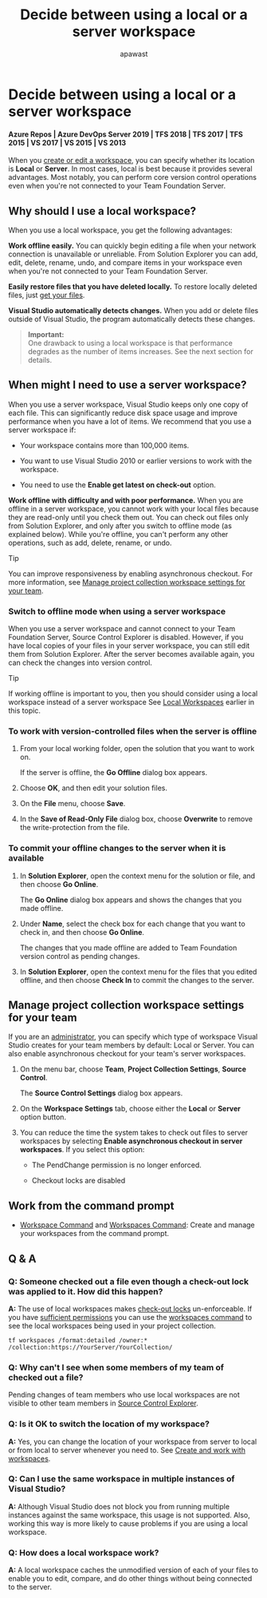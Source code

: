 ﻿---
title: Decide between using a local or a server workspace
titleSuffix: Azure Repos
description: Decide between using a local or a server workspace
ms.assetid: 492696f5-cafe-4090-af07-6dbbb0bd6a86
ms.prod: devops
ms.technology: devops-code-tfvc
ms.manager: mijacobs
ms.author: sdanie
author: apawast
ms.topic: conceptual
ms.date: 08/10/2016
monikerRange: '>= tfs-2015'
---


# Decide between using a local or a server workspace

#### Azure Repos | Azure DevOps Server 2019 | TFS 2018 | TFS 2017 | TFS 2015 | VS 2017 | VS 2015 | VS 2013

When you [create or edit a workspace](create-work-workspaces.md), you can specify whether its location is **Local** or **Server**. In most cases, local is best because it provides several advantages. Most notably, you can perform core version control operations even when you're not connected to your Team Foundation Server.

<a name="local"></a>

## Why should I use a local workspace?

When you use a local workspace, you get the following advantages:

**Work offline easily.** You can quickly begin editing a file when your network connection is unavailable or unreliable. From Solution Explorer you can add, edit, delete, rename, undo, and compare items in your workspace even when you're not connected to your Team Foundation Server.

**Easily restore files that you have deleted locally.** To restore locally deleted files, just [get your files](develop-your-app-team-foundation-version-control.md).

**Visual Studio automatically detects changes.** When you add or delete files outside of Visual Studio, the program automatically detects these changes.

>**Important:**  
>One drawback to using a local workspace is that performance degrades as the number of items increases. See the next section for details.

## When might I need to use a server workspace?

When you use a server workspace, Visual Studio keeps only one copy of each file. This can significantly reduce disk space usage and improve performance when you have a lot of items. We recommend that you use a server workspace if:

-   Your workspace contains more than 100,000 items.

-   You want to use Visual Studio 2010 or earlier versions to work with the workspace.

-   You need to use the **Enable get latest on check-out** option.

**Work offline with difficulty and with poor performance.** When you are offline in a server workspace, you cannot work with your local files because they are read-only until you check them out. You can check out files only from Solution Explorer, and only after you switch to offline mode (as explained below). While you're offline, you can't perform any other operations, such as add, delete, rename, or undo.

> [!TIP]
> You can improve responsiveness by enabling asynchronous checkout. For more information, see [Manage project collection workspace settings for your team](decide-between-using-local-server-workspace.md#Admin_Settings).

### Switch to offline mode when using a server workspace

When you use a server workspace and cannot connect to your Team Foundation Server, Source Control Explorer is disabled. However, if you have local copies of your files in your server workspace, you can still edit them from Solution Explorer. After the server becomes available again, you can check the changes into version control.

> [!TIP]
> If working offline is important to you, then you should consider using a local workspace instead of a server workspace See [Local Workspaces](decide-between-using-local-server-workspace.md#local) earlier in this topic.

### To work with version-controlled files when the server is offline

1.  From your local working folder, open the solution that you want to work on.

    If the server is offline, the **Go Offline** dialog box appears.

2.  Choose **OK**, and then edit your solution files.

3.  On the **File** menu, choose **Save**.

4.  In the **Save of Read-Only File** dialog box, choose **Overwrite** to remove the write-protection from the file.

### To commit your offline changes to the server when it is available

1.  In **Solution Explorer**, open the context menu for the solution or file, and then choose **Go Online**.

    The **Go Online** dialog box appears and shows the changes that you made offline.

2.  Under **Name**, select the check box for each change that you want to check in, and then choose **Go Online**.

    The changes that you made offline are added to Team Foundation version control as pending changes.

3.  In **Solution Explorer**, open the context menu for the files that you edited offline, and then choose **Check In** to commit the changes to the server.

<a name="Admin_Settings"><a/>

## Manage project collection workspace settings for your team

If you are an [administrator](https://msdn.microsoft.com/library/ms253077), you can specify which type of workspace Visual Studio creates for your team members by default: Local or Server. You can also enable asynchronous checkout for your team's server workspaces.

1.  On the menu bar, choose **Team**, **Project Collection Settings**, **Source Control**.

    The **Source Control Settings** dialog box appears.

2.  On the **Workspace Settings** tab, choose either the **Local** or **Server** option button.

3.  You can reduce the time the system takes to check out files to server workspaces by selecting **Enable asynchronous checkout in server workspaces**. If you select this option:

    -   The PendChange permission is no longer enforced.

    -   Checkout locks are disabled

## Work from the command prompt

-    [Workspace Command](workspace-command.md)  and [Workspaces Command](workspaces-command.md): Create and manage your workspaces from the command prompt.

## Q & A

 
### Q: Someone checked out a file even though a check-out lock was applied to it. How did this happen?

**A:** The use of local workspaces makes [check-out locks](understand-lock-types.md) un-enforceable. If you have [sufficient permissions](../../organizations/security/permissions.md#tfvc) you can use the [workspaces command](workspaces-command.md) to see the local workspaces being used in your project collection.

```
tf workspaces /format:detailed /owner:* /collection:https://YourServer/YourCollection/
```

### Q: Why can't I see when some members of my team of checked out a file?

Pending changes of team members who use local workspaces are not visible to other team members in [Source Control Explorer](use-source-control-explorer-manage-files-under-version-control.md).

### Q: Is it OK to switch the location of my workspace?

**A:** Yes, you can change the location of your workspace from server to local or from local to server whenever you need to. See [Create and work with workspaces](create-work-workspaces.md).

### Q: Can I use the same workspace in multiple instances of Visual Studio?

**A:** Although Visual Studio does not block you from running multiple instances against the same workspace, this usage is not supported. Also, working this way is more likely to cause problems if you are using a local workspace.

### Q: How does a local workspace work?

**A:** A local workspace caches the unmodified version of each of your files to enable you to edit, compare, and do other things without being connected to the server.
